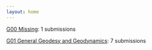 ```yaml
---
layout: home
---
```

[G00 Missing](G00_Missing/): 1 submissions

[G01 General Geodesy and Geodynamics](G01_General_Geodesy_and_Geodynamics/): 7 submissions

